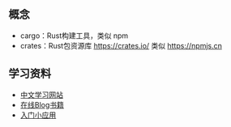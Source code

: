 ## 概念
- cargo：Rust构建工具，类似 npm
- crates：Rust包资源库 https://crates.io/ 类似 https://npmjs.cn

## 学习资料

- [中文学习网站](https://www.rust-lang.org/zh-CN/learn)
- [在线Blog书籍](https://course.rs/about-book.html)
- [入门小应用](https://www.rust-lang.org/zh-CN/learn/get-started)
